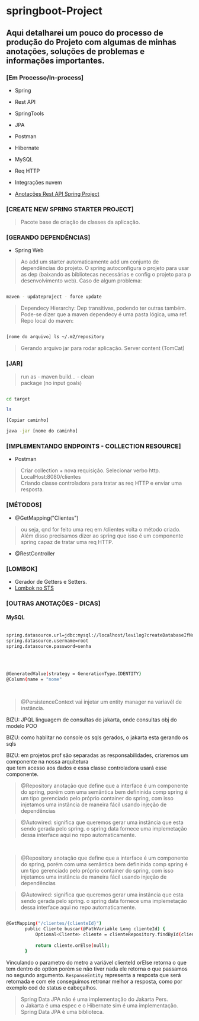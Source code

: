 # springboot-Project
 
## Aqui detalharei um pouco do processo de produção do Projeto com algumas de minhas anotações, soluções de problemas e informações importantes. <br>
### [Em Processo/In-process]

- Spring
- Rest API
- SpringTools
- JPA
- Postman
- Hibernate
- MySQL
- Req HTTP
- Integrações nuvem 

- <a href="https://drive.google.com/file/d/1LbLgfiUEPiQIlh5RGwyme29aSzouC7cO/view?usp=drivesdk">Anotações Rest API Spring Project</a> 

### [CREATE NEW SPRING STARTER PROJECT]

> Pacote base de criação de classes da aplicação. 

### [GERANDO DEPENDÊNCIAS]
- Spring Web 
> Ao add um starter automaticamente add um conjunto de dependências do projeto. O spring autoconfigura o projeto para usar as dep (baixando as bibliotecas necessárias e config o projeto para p desenvolvimento web).
> Caso de algum problema: 
```sh

maven - updateproject - force update

```

> Dependecy Hierarchy: Dep transitivas, podendo ter outras também. Pode-se dizer que a maven dependecy é uma pasta lógica, uma ref. <br>
> Repo local do maven: 
```sh

[nome do arquivo] ls ~/.m2/repository

```
> Gerando arquivo jar para rodar aplicação. Server content (TomCat)

### [JAR]
> run as - maven build... - clean <br>
> package (no input goals)
```sh

cd target 

ls

[Copiar caminho]

java -jar [nome do caminho]

```

### [IMPLEMENTANDO ENDPOINTS - COLLECTION RESOURCE]
- Postman
> Criar collection + nova requisição. Selecionar verbo http. LocalHost:8080/clientes <br>
> Criando classe controladora para tratar as req HTTP e enviar uma resposta. 

### [MÉTODOS]
- @GetMapping("Clientes")
> ou seja, qnd for feito uma req em /clientes volta o método criado. <br>
> Além disso precisamos dizer ao spring que isso é um componente spring capaz de tratar uma req HTTP.
- @RestController

### [LOMBOK]
- Gerador de Getters e Setters. 
- <a href="https://www.youtube.com/watch?v=W0ywxkvc4_M">Lombok no STS</a> 

### [OUTRAS ANOTAÇÕES - DICAS]

#### MySQL

```sh

spring.datasource.url=jdbc:mysql://localhost/levilog?createDatabaseIfNotExist=true&serverTimezone=UTC
spring.datasource.username=root
spring.datasource.password=senha

```

<br> 

```sh

@GeneratedValue(strategy = GenerationType.IDENTITY)
@Column(name = "nome"

```
<br>

> @PersistenceContext vai injetar um entity manager na variavél de instância. <br>

BIZU: JPQL linguagem de consultas do jakarta, onde consultas obj do modelo POO <br>

BIZU: como hablitar no console os sqls gerados, o jakarta esta gerando os sqls <br>

BIZU: em projetos prof são separadas as responsabilidades, criaremos um componente na nossa arquitetura  
que tem acesso aos dados e essa classe controladora usará esse componente. <br>

> @Repository anotação que define que a interface é um componente do spring, porém com uma semântica bem defininida 
comp spring é um tipo gerenciado pelo próprio container do spring, com isso injetamos uma instância de maneira fácil
usando injeção de dependências <br>


> @Autowired: significa que queremos gerar uma instância que esta sendo gerada pelo spring. o spring data fornece uma implemetação 
dessa interface aqui no repo automaticamente. 
<br>

> @Repository anotação que define que a interface é um componente do spring, porém com uma semântica bem defininida 
comp spring é um tipo gerenciado pelo próprio container do spring, com isso injetamos uma instância de maneira fácil
usando injeção de dependências


> @Autowired: significa que queremos gerar uma instância que esta sendo gerada pelo spring. o spring data fornece uma implemetação 
dessa interface aqui no repo automaticamente. 


 ```sh

@GetMapping("/clientes/{clienteId}")
		public Cliente buscar(@PathVariable Long clienteId) { 
			Optional<Cliente> cliente = clienteRepository.findById(clienteId);
			
			return cliente.orElse(null); 
		}

```

Vinculando o parametro do metro a variável clienteId
orElse retorna o que tem dentro do option porém se não tiver nada ele retorna o que passamos no segundo argumento.
`ResponseEntity` representa a resposta que será retornada e com ele conseguimos retronar melhor a resposta, como por exemplo cod de status 
e cabeçalhos. 
 
 > Spring Data JPA não é uma implementação do Jakarta Pers. <br>
 > o Jakarta é uma espec e o Hibernate sim é uma implementação. <br> 
 > Spring Data JPA é uma biblioteca. 
